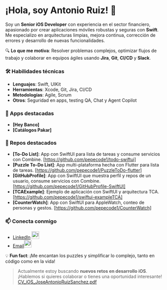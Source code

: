 # ¡Hola, soy Antonio Ruiz! 👋

Soy un **Senior iOS Developer** con experiencia en el sector financiero, apasionado por crear aplicaciones móviles robustas y seguras con **Swift**. Me especializo en arquitecturas limpias, mejora continua, corrección de errores y desarrollo de nuevas funcionalidades. 

🔍 **Lo que me motiva**: Resolver problemas complejos, optimizar flujos de trabajo y colaborar en equipos ágiles usando **Jira**, **Git**, **CI/CD** y **Slack**.

### 🛠 Habilidades técnicas
- **Lenguajes**: Swift, UIKit
- **Herramientas**: Xcode, Git, Jira, CI/CD
- **Metodologías**: Agile, Scrum
- **Otros**: Seguridad en apps, testing QA, Chat y Agent Copilot

### 🌟 Apps destacadas
- **[Hey Banco]**
- **[Catálogos Pakar]**

### 🌟 Repos destacados
- **[To-Do List]**: App con SwiftUI para lista de tareas y consume servicios con Combine. [https://github.com/pepecode1/todo-swiftui]
- **[Puzzle To-Do List]**: App multi-plataforma hecha con Flutter para lista de tareas. [https://github.com/pepecode1/PuzzleToDo-flutter]
- **[GitHubProfile]**: App con SwiftUI que muestra perfil y repos de un usuario, consume servicios con Combine. [https://github.com/pepecode1/GitHubProfile-SwiftUI]
- **[TCAExample]**: Ejemplo de aplicación con SwiftUI y arquitectura TCA. [https://github.com/pepecode1/swiftui-exampleTCA]
- **[CounterWatch]**: App con SwiftUI para AppleWatch, conteo de personas y gestos. [https://github.com/pepecode1/CounterWatch]

### 📫 Conecta conmigo
- [LinkedIn](https://www.linkedin.com/in/pepecode) <img width="24" height="24" alt="logo-linkedin" src="https://github.com/user-attachments/assets/aae132bc-c443-4594-9c73-5968ad34fa9d"/>
- [Email](mailto:pepecode1@gmail.com )<img width="24" height="24" alt="logo-email" src="https://github.com/user-attachments/assets/caa4d5d8-6b9d-45d6-90a3-5b6ca8c3e850"/>

💡 **Fun fact**: ¡Me encantan los puzzles y simplificar lo complejo, tanto en código como en la vida!

> Actualmente estoy buscando **nuevos retos en desarrollo iOS**. ¡Hablemos si quieres colaborar o tienes una oportunidad interesante!
> [CV_iOS_JoseAntonioRuizSanchez.pdf](https://github.com/user-attachments/files/22519188/CV_iOS_JoseAntonioRuizSanchez.pdf)


